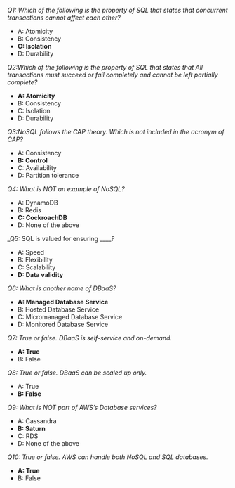 _Q1: Which of the following is the property of SQL that states that concurrent transactions cannot affect each other?_
* A: Atomicity
* B: Consistency
* **C: Isolation**
* D: Durability

_Q2:Which of the following is the property of SQL that states that All transactions must succeed or fail completely and cannot be left partially complete?_
* **A: Atomicity**
* B: Consistency
* C: Isolation
* D: Durability

_Q3:NoSQL follows the CAP theory. Which is not included in the acronym of CAP?_
* A: Consistency
* **B: Control**
* C: Availability
* D: Partition tolerance

_Q4: What is NOT an example of NoSQL?_
* A: DynamoDB
* B: Redis
* **C: CockroachDB**
* D: None of the above

_Q5: SQL is valued for ensuring _____?_
* A: Speed
* B: Flexibility
* C: Scalability
* **D: Data validity**

_Q6: What is another name of DBaaS?_
* **A: Managed Database Service**
* B: Hosted Database Service
* C: Micromanaged Database Service
* D: Monitored Database Service

_Q7: True or false. DBaaS is self-service and on-demand._
* **A: True**
* B: False

_Q8: True or false. DBaaS can be scaled up only._
* A: True
* **B: False**

_Q9: What is NOT part of AWS’s Database services?_
* A: Cassandra
* **B: Saturn**
* C: RDS
* D: None of the above

_Q10: True or false. AWS can handle both NoSQL and SQL databases._
* **A: True**
* B: False
